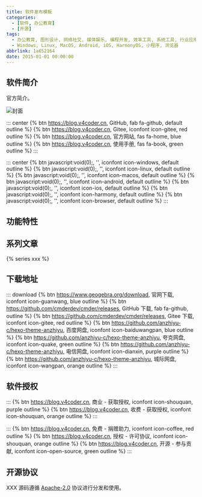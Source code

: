 ```yaml
---
title: 软件发布模板
categories:
  - [软件, 办公教育]
  - [开源]
tags:
  - 办公教育, 图形设计, 网络社交, 媒体娱乐, 编程开发, 效率工具, 系统工具, 行业应用, 操作系统
  - Windows, Linux, MacOS, Android, iOS, HarmonyOS, 小程序, 浏览器
abbrlink: 1a652164
date: 2015-01-01 00:00:00
---
```


## 软件简介

官方简介。

![封面](/assets/image/cover.png)

::: center
{% btn https://blog.v4coder.cn, GitHub, fab fa-github, default outline %}
{% btn https://blog.v4coder.cn, Gitee, iconfont icon-gitee, red outline %}
{% btn https://blog.v4coder.cn, 官方网站, fas fa-home, blue outline %}
{% btn https://blog.v4coder.cn, 使用手册, fas fa-book, green outline %}
:::

::: center
{% btn javascript:void(0);, '', iconfont icon-windows, default outline %}
{% btn javascript:void(0);, '', iconfont icon-linux, default outline %}
{% btn javascript:void(0);, '', iconfont icon-macos, default outline %}
{% btn javascript:void(0);, '', iconfont icon-android, default outline %}
{% btn javascript:void(0);, '', iconfont icon-ios, default outline %}
{% btn javascript:void(0);, '', iconfont icon-harmony, default outline %}
{% btn javascript:void(0);, '', iconfont icon-browser, default outline %}
:::

## 功能特性

## 系列文章

{% series xxx %}

## 下载地址

::: download
{% btn https://www.geogebra.org/download, 官网下载, iconfont icon-guanwang, blue outline %}
{% btn https://github.com/cmderdev/cmder/releases, GitHub 下载, fab fa-github, outline %}
{% btn https://github.com/cmderdev/cmder/releases, Gitee 下载, iconfont icon-gitee, red outline %}
{% btn https://github.com/anzhiyu-c/hexo-theme-anzhiyu, 百度网盘, iconfont icon-baiduwangpan, blue outline %}
{% btn https://github.com/anzhiyu-c/hexo-theme-anzhiyu, 夸克网盘, iconfont icon-quake, green outline %}
{% btn https://github.com/anzhiyu-c/hexo-theme-anzhiyu, 电信网盘, iconfont icon-dianxin, purple outline %}
{% btn https://github.com/anzhiyu-c/hexo-theme-anzhiyu, 城际网盘, iconfont icon-wangpan, orange outline %}
:::

## 软件授权

:::
{% btn https://blog.v4coder.cn, 商业 - 获取授权, iconfont icon-shouquan, purple outline %}
{% btn https://blog.v4coder.cn, 收费 - 获取授权, iconfont icon-shouquan, orange outline %}
:::

:::
{% btn https://blog.v4coder.cn, 免费 - 捐赠助力, iconfont icon-coffee, red outline %}
{% btn https://blog.v4coder.cn, 授权 - 许可协议, iconfont icon-shouquan, orange outline %}
{% btn https://blog.v4coder.cn, 开源 - 参与贡献, iconfont icon-open-source, green outline %}
:::

## 开源协议

XXX 源码遵循 [Apache-2.0](https://blog.v4coder.cn) 协议进行分发和使用。
